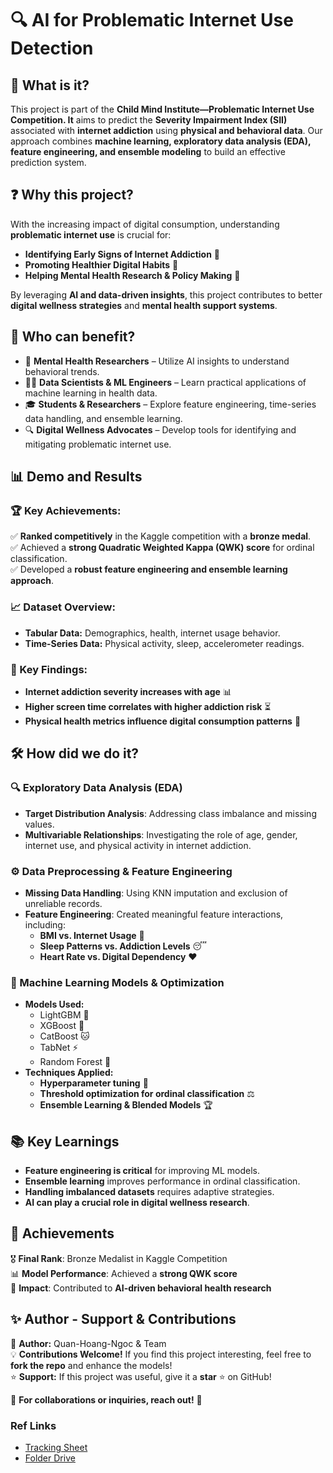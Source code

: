 # 🔍 **AI for Problematic Internet Use Detection**

## 📌 What is it?

This project is part of the **Child Mind Institute—Problematic Internet Use Competition. It** aims to predict the **Severity Impairment Index (SII)** associated with **internet addiction** using **physical and behavioral data**. Our approach combines **machine learning, exploratory data analysis (EDA), feature engineering, and ensemble modeling** to build an effective prediction system.

## ❓ Why this project?

With the increasing impact of digital consumption, understanding **problematic internet use** is crucial for:

- **Identifying Early Signs of Internet Addiction** 🧠
- **Promoting Healthier Digital Habits** 📵
- **Helping Mental Health Research & Policy Making** 🏥

By leveraging **AI and data-driven insights**, this project contributes to better **digital wellness strategies** and **mental health support systems**.

## 👥 Who can benefit?

- 🏥 **Mental Health Researchers** – Utilize AI insights to understand behavioral trends.
- 🧑‍💻 **Data Scientists & ML Engineers** – Learn practical applications of machine learning in health data.
- 🎓 **Students & Researchers** – Explore feature engineering, time-series data handling, and ensemble learning.
- 🔍 **Digital Wellness Advocates** – Develop tools for identifying and mitigating problematic internet use.

## 📊 Demo and Results

### **🏆 Key Achievements:**

✅ **Ranked competitively** in the Kaggle competition with a **bronze medal**.\
✅ Achieved a **strong Quadratic Weighted Kappa (QWK) score** for ordinal classification.\
✅ Developed a **robust feature engineering and ensemble learning approach**.

### **📈 Dataset Overview:**

- **Tabular Data:** Demographics, health, internet usage behavior.
- **Time-Series Data:** Physical activity, sleep, accelerometer readings.

### **🔎 Key Findings:**

- **Internet addiction severity increases with age** 📊
- **Higher screen time correlates with higher addiction risk** ⏳
- **Physical health metrics influence digital consumption patterns** 💪

## 🛠️ How did we do it?

### **🔍 Exploratory Data Analysis (EDA)**

- **Target Distribution Analysis**: Addressing class imbalance and missing values.
- **Multivariable Relationships**: Investigating the role of age, gender, internet use, and physical activity in internet addiction.

### **⚙️ Data Preprocessing & Feature Engineering**

- **Missing Data Handling**: Using KNN imputation and exclusion of unreliable records.
- **Feature Engineering**: Created meaningful feature interactions, including:
  - **BMI vs. Internet Usage** 📱
  - **Sleep Patterns vs. Addiction Levels** 😴
  - **Heart Rate vs. Digital Dependency** ❤️

### **🤖 Machine Learning Models & Optimization**

- **Models Used:**
  - LightGBM 🌲
  - XGBoost 🚀
  - CatBoost 🐱
  - TabNet ⚡
  - Random Forest 🌳
- **Techniques Applied:**
  - **Hyperparameter tuning** 🎯
  - **Threshold optimization for ordinal classification** ⚖️
  - **Ensemble Learning & Blended Models** 🏆

## 📚 Key Learnings

- **Feature engineering is critical** for improving ML models.
- **Ensemble learning** improves performance in ordinal classification.
- **Handling imbalanced datasets** requires adaptive strategies.
- **AI can play a crucial role in digital wellness research**.

## 🏅 Achievements

🎖️ **Final Rank**: Bronze Medalist in Kaggle Competition\
📊 **Model Performance**: Achieved a **strong QWK score**\
🔬 **Impact**: Contributed to **AI-driven behavioral health research**

## ✨ Author - Support & Contributions

👤 **Author:** Quan-Hoang-Ngoc & Team\
💡 **Contributions Welcome!** If you find this project interesting, feel free to **fork the repo** and enhance the models!\
⭐ **Support:** If this project was useful, give it a **star** ⭐ on GitHub!

📩 **For collaborations or inquiries, reach out!** 🚀

### Ref Links 
- [Tracking Sheet](https://docs.google.com/spreadsheets/d/1zRCJc62jB0ziRwksu-HbDwxa7Lh5QJ5XrOwKrMC8eL0/edit?gid=0#gid=0)
- [Folder Drive](https://drive.google.com/drive/folders/1vsbPYOl8nIbca2yRaTn5Hn1LSfVafrem?usp=sharing)
